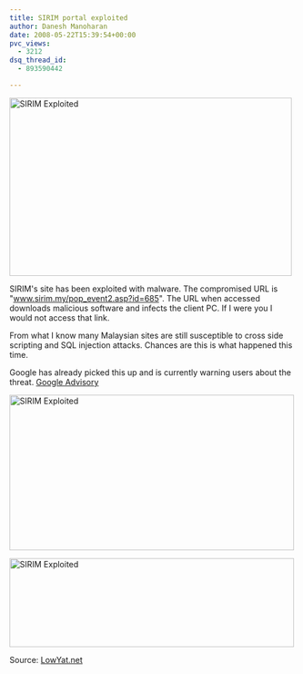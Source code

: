 ```yaml
---
title: SIRIM portal exploited
author: Danesh Manoharan
date: 2008-05-22T15:39:54+00:00
pvc_views:
  - 3212
dsq_thread_id:
  - 893590442

---
```

[<img loading="lazy" class="alignnone size-full wp-image-583" title="SIRIM Exploited" src="/wp-content/uploads/2008/05/sirim-exploited1.png" alt="SIRIM Exploited" width="496" height="313" />][1]

SIRIM's site has been exploited with malware. The compromised URL is "www.sirim.my/pop_event2.asp?id=685". The URL when accessed downloads malicious software and infects the client PC. If I were you I would not access that link.

From what I know many Malaysian sites are still susceptible to cross side scripting and SQL injection attacks. Chances are this is what happened this time.

Google has already picked this up and is currently warning users about the threat. [Google Advisory][2]

[<img loading="lazy" class="alignnone size-full wp-image-584" title="SIRIM Exploited" src="/wp-content/uploads/2008/05/sirim-exploited2.png" alt="SIRIM Exploited" width="500" height="273" />][3]

[<img loading="lazy" class="alignnone size-full wp-image-582" title="SIRIM Exploited" src="/wp-content/uploads/2008/05/sirim-exploited3.png" alt="SIRIM Exploited" width="500" height="156" />][4]

Source: [LowYat.net][5]

 [1]: /wp-content/uploads/2008/05/sirim-exploited1.png
 [2]: http://www.google.com/safebrowsing/diagnostic?site=sirim.my.
 [3]: /wp-content/uploads/2008/05/sirim-exploited2.png
 [4]: /wp-content/uploads/2008/05/sirim-exploited3.png
 [5]: http://www.lowyat.net/v2/latest/sirim-website-latest-to-be-compromised.html